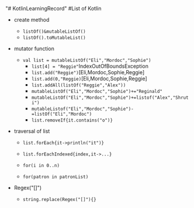 "# KotlinLearningRecord" 
#List of Kotlin 
- create method
  - ``listOf()&mutableListOf()``
  - ``listOf().toMutableList()``
    
- mutator function
  - ``val list = mutableListOf("Eli","Mordoc","Sophie")``
     - ``list[4] = "Reggie"``IndexOutOfBoundsException
     - ``list.add("Reggie")``[Eli,Mordoc,Sophie,Reggie]
     - ``list.add(0,"Reggie)``[Eli,Mordoc,Sophie,Reggie]
     - ``list.addAll(listOf("Reggie","Alex"))``
     - ``mutableListOf("Eli","Mordoc","Sophie")+="Reginald"``
     - ``mutableListOf("Eli","Mordoc","Sophie")+=listof("Alex","Shruti")``
     - ``mutableListof("Eli","Mordoc","Sophie")-=listOf("Eli","Mordoc")``
     - ``list.removeIf{it.contains("o")}``
    
- traversal of list
  - ```list.forEach{it->println("it")}```
  - ``list.forEachIndexed{index,it->...}``
  - ```for(i in 0..n)```
    
  - ```for(patron in patronList)```
    
- Regex("[]")
  - ``string.replace(Regex("[]"){}``